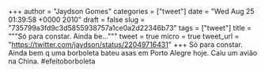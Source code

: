 
+++
author = "Jaydson Gomes"
categories = ["tweet"]
date = "Wed Aug 25 01:39:58 +0000 2010"
draft = false
slug = "735799a3fd9c3d5855938757a1ce0a2d22346b73"
tags = ["tweet"]
title = """Só para constar. Ainda be..."""
tweet = true
micro = true
tweet_url = "https://twitter.com/jaydson/status/22049716431"
+++
Só para constar. Ainda bem q uma borboleta bateu asas em Porto Alegre hoje. Caiu um avião na China. #efeitoborboleta
